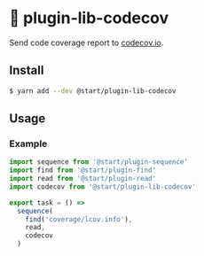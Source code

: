 # 💯 plugin-lib-codecov

Send code coverage report to [codecov.io](https://codecov.io/).

## Install

```sh
$ yarn add --dev @start/plugin-lib-codecov
```

## Usage

### Example

```js
import sequence from '@start/plugin-sequence'
import find from '@start/plugin-find'
import read from '@start/plugin-read'
import codecov from '@start/plugin-lib-codecov'

export task = () =>
  sequence(
    find('coverage/lcov.info'),
    read,
    codecov
  )
```
